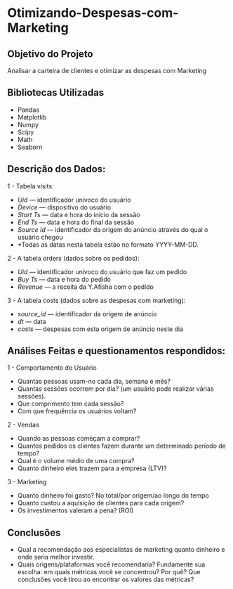 # Otimizando-Despesas-com-Marketing

## Objetivo do Projeto
Analisar a carteira de clientes e otimizar as despesas com Marketing 

## Bibliotecas Utilizadas
- Pandas
- Matplotlib
- Numpy
- Scipy
- Math
- Seaborn

## Descrição dos Dados:
1 - Tabela visits:
 - *Uid* — identificador unívoco do usuário
 - *Device* — dispositivo do usuário
 - *Start Ts* — data e hora do início da sessão
 - *End Ts* — data e hora do final da sessão
 - *Source Id* — identificador da origem do anúncio através do qual o usuário chegou
 -  *Todas as datas nesta tabela estão no formato YYYY-MM-DD.

2 - A tabela orders (dados sobre os pedidos):

 - *Uid* — identificador unívoco do usuário que faz um pedido
 - *Buy Ts* — data e hora do pedido
 - *Revenue* — a receita da Y.Afisha com o pedido

3 - A tabela costs (dados sobre as despesas com marketing):

 - *source_id* — identificador da origem de anúncio
 - *dt* — data
 - *costs* — despesas com esta origem de anúncio neste dia
     
## Análises Feitas e questionamentos respondidos:

1 - Comportamento do Usuário
 - Quantas pessoas usam-no cada dia, semana e mês?
 - Quantas sessões ocorrem por dia? (um usuário pode realizar várias sessões).
 - Que comprimento tem cada sessão?
 - Com que frequência os usuários voltam?

2 - Vendas
 - Quando as pessoas começam a comprar?
 - Quantos pedidos os clientes fazem durante um determinado período de tempo?
 - Qual é o volume médio de uma compra?
 - Quanto dinheiro eles trazem para a empresa (LTV)?

3 - Marketing
 - Quanto dinheiro foi gasto? No total/por origem/ao longo do tempo
 - Quanto custou a aquisição de clientes para cada origem?
 - Os investimentos valeram a pena? (ROI)

## Conclusões 

 - Qual a recomendação aos especialistas de marketing quanto dinheiro e onde seria melhor investir.
 - Quais origens/plataformas você recomendaria? Fundamente sua escolha: em quais métricas você se concentrou? Por quê? Que conclusões você tirou ao encontrar os valores das métricas?
